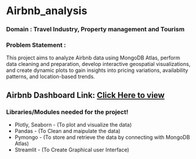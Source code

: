 # Airbnb_analysis

### Domain : Travel Industry, Property management and Tourism
### Problem Statement :
This project aims to analyze Airbnb data using MongoDB Atlas, perform data cleaning and preparation, develop interactive geospatial visualizations, and create dynamic plots to gain insights into pricing variations, availability patterns, and location-based trends.

## Airbnb Dashboard Link: [Click Here to view](https://public.tableau.com/app/profile/gokul.ram6374/viz/Airbnbanalysis_17006766707240/Dashboard1)

### Libraries/Modules needed for the project!
* Plotly, Seaborn - (To plot and visualize the data)
* Pandas - (To Clean and maipulate the data)
* Pymongo - (To store and retrieve the data by connecting with MongoDB Atlas)
* Streamlit - (To Create Graphical user Interface)
